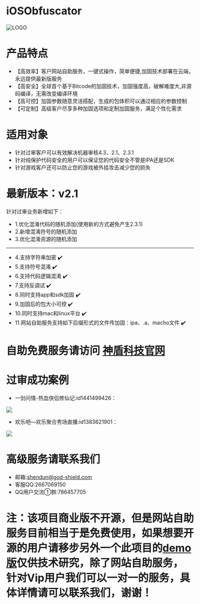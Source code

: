 # iOSObfuscator

![LOGO](https://github.com/godshield/iOSObfuscator/blob/master/logo.png)

# 产品特点
* 【高效率】客户网站自助服务，一键式操作，简单便捷,加固技术部署在云端，永远提供最新版服务
* 【高安全】全球首个基于Bitcode的加固技术，加固强度高，破解难度大,非源码编译，无需改变编译环境
* 【高可控】加固参数随意灵活搭配，生成的包体积可以通过相应的参数控制
* 【可定制】高级客户尽享多种加固选项和定制加固服务，满足个性化需求



# 适用对象
* 针对过审客户可以有效解决机器审核4.3、2.1、2.3.1
* 针对纯保护代码安全的用户可以保证您的代码安全不管是IPA还是SDK
* 针对游戏客户还可以防止您的游戏被外挂攻击减少您的损失


# 最新版本：v2.1

针对过审业务新增如下：
* 1.优化混淆代码的随机添加(使用新的方式避免产生2.3.1)
* 2.新增混淆符号的随机添加
* 3.优化混淆资源的随机添加
***
* 4.支持字符串加密  ✔️
* 5.支持符号混淆  ✔️
* 6.支持代码逻辑混淆   ✔️
* 7.支持反调试  ✔️
* 8.同时支持app和sdk加固 ✔️
* 9.加固后的包大小可控 ✔️
* 10.同时支持mac和linux平台 ✔️
* 11.网站自助服务支持如下后缀形式的文件传加固：ipa、.a、macho文件 ✔️


# 自助免费服务请访问 [神盾科技官网](http://www.god-shield.com)

# 过审成功案例
*  一剑问情-热血侠侣修仙记:id1441499426：

[![](https://github.com/godshield/iOSObfuscator/blob/master/logo/WechatIMG1.png)](https://itunes.apple.com/cn/app/id1441499426?mt=8)

*  欢乐吧—欢乐聚合秀场直播:id1383621901：

[![](https://github.com/godshield/iOSObfuscator/blob/master/logo/WechatIMG2.png)](https://itunes.apple.com/cn/app/id1383621901?mt=8)



# 高级服务请联系我们
* 邮箱:shendun@god-shield.com 
* 客服QQ:2667069150
* QQ用户交流①群:786457705



# 注：该项目商业版不开源，但是网站自助服务目前相当于是免费使用，如果想要开源的用户请移步另外一个此项目的[demo版](https://github.com/godshield/iPAObfuscator)仅供技术研究，除了网站自助服务，针对Vip用户我们可以一对一的服务，具体详情请可以联系我们，谢谢！